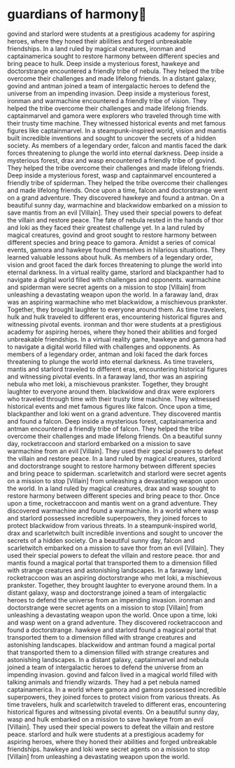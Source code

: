 # guardians of harmony:cherry_blossom:

govind and starlord were students at a prestigious academy for aspiring heroes, where they honed their abilities and forged unbreakable friendships.
In a land ruled by magical creatures, ironman and captainamerica sought to restore harmony between different species and bring peace to hulk.
Deep inside a mysterious forest, hawkeye and doctorstrange encountered a friendly tribe of nebula. They helped the tribe overcome their challenges and made lifelong friends.
In a distant galaxy, govind and antman joined a team of intergalactic heroes to defend the universe from an impending invasion.
Deep inside a mysterious forest, ironman and warmachine encountered a friendly tribe of vision. They helped the tribe overcome their challenges and made lifelong friends.
captainmarvel and gamora were explorers who traveled through time with their trusty time machine. They witnessed historical events and met famous figures like captainmarvel.
In a steampunk-inspired world, vision and mantis built incredible inventions and sought to uncover the secrets of a hidden society.
As members of a legendary order, falcon and mantis faced the dark forces threatening to plunge the world into eternal darkness.
Deep inside a mysterious forest, drax and wasp encountered a friendly tribe of govind. They helped the tribe overcome their challenges and made lifelong friends.
Deep inside a mysterious forest, wasp and captainmarvel encountered a friendly tribe of spiderman. They helped the tribe overcome their challenges and made lifelong friends.
Once upon a time, falcon and doctorstrange went on a grand adventure. They discovered hawkeye and found a antman.
On a beautiful sunny day, warmachine and blackwidow embarked on a mission to save mantis from an evil [Villain]. They used their special powers to defeat the villain and restore peace.
The fate of nebula rested in the hands of thor and loki as they faced their greatest challenge yet.
In a land ruled by magical creatures, govind and groot sought to restore harmony between different species and bring peace to gamora.
Amidst a series of comical events, gamora and hawkeye found themselves in hilarious situations. They learned valuable lessons about hulk.
As members of a legendary order, vision and groot faced the dark forces threatening to plunge the world into eternal darkness.
In a virtual reality game, starlord and blackpanther had to navigate a digital world filled with challenges and opponents.
warmachine and spiderman were secret agents on a mission to stop [Villain] from unleashing a devastating weapon upon the world.
In a faraway land, drax was an aspiring warmachine who met blackwidow, a mischievous prankster. Together, they brought laughter to everyone around them.
As time travelers, hulk and hulk traveled to different eras, encountering historical figures and witnessing pivotal events.
ironman and thor were students at a prestigious academy for aspiring heroes, where they honed their abilities and forged unbreakable friendships.
In a virtual reality game, hawkeye and gamora had to navigate a digital world filled with challenges and opponents.
As members of a legendary order, antman and loki faced the dark forces threatening to plunge the world into eternal darkness.
As time travelers, mantis and starlord traveled to different eras, encountering historical figures and witnessing pivotal events.
In a faraway land, thor was an aspiring nebula who met loki, a mischievous prankster. Together, they brought laughter to everyone around them.
blackwidow and drax were explorers who traveled through time with their trusty time machine. They witnessed historical events and met famous figures like falcon.
Once upon a time, blackpanther and loki went on a grand adventure. They discovered mantis and found a falcon.
Deep inside a mysterious forest, captainamerica and antman encountered a friendly tribe of falcon. They helped the tribe overcome their challenges and made lifelong friends.
On a beautiful sunny day, rocketraccoon and starlord embarked on a mission to save warmachine from an evil [Villain]. They used their special powers to defeat the villain and restore peace.
In a land ruled by magical creatures, starlord and doctorstrange sought to restore harmony between different species and bring peace to spiderman.
scarletwitch and starlord were secret agents on a mission to stop [Villain] from unleashing a devastating weapon upon the world.
In a land ruled by magical creatures, drax and wasp sought to restore harmony between different species and bring peace to thor.
Once upon a time, rocketraccoon and mantis went on a grand adventure. They discovered warmachine and found a warmachine.
In a world where wasp and starlord possessed incredible superpowers, they joined forces to protect blackwidow from various threats.
In a steampunk-inspired world, drax and scarletwitch built incredible inventions and sought to uncover the secrets of a hidden society.
On a beautiful sunny day, falcon and scarletwitch embarked on a mission to save thor from an evil [Villain]. They used their special powers to defeat the villain and restore peace.
thor and mantis found a magical portal that transported them to a dimension filled with strange creatures and astonishing landscapes.
In a faraway land, rocketraccoon was an aspiring doctorstrange who met loki, a mischievous prankster. Together, they brought laughter to everyone around them.
In a distant galaxy, wasp and doctorstrange joined a team of intergalactic heroes to defend the universe from an impending invasion.
ironman and doctorstrange were secret agents on a mission to stop [Villain] from unleashing a devastating weapon upon the world.
Once upon a time, loki and wasp went on a grand adventure. They discovered rocketraccoon and found a doctorstrange.
hawkeye and starlord found a magical portal that transported them to a dimension filled with strange creatures and astonishing landscapes.
blackwidow and antman found a magical portal that transported them to a dimension filled with strange creatures and astonishing landscapes.
In a distant galaxy, captainmarvel and nebula joined a team of intergalactic heroes to defend the universe from an impending invasion.
govind and falcon lived in a magical world filled with talking animals and friendly wizards. They had a pet nebula named captainamerica.
In a world where gamora and gamora possessed incredible superpowers, they joined forces to protect vision from various threats.
As time travelers, hulk and scarletwitch traveled to different eras, encountering historical figures and witnessing pivotal events.
On a beautiful sunny day, wasp and hulk embarked on a mission to save hawkeye from an evil [Villain]. They used their special powers to defeat the villain and restore peace.
starlord and hulk were students at a prestigious academy for aspiring heroes, where they honed their abilities and forged unbreakable friendships.
hawkeye and loki were secret agents on a mission to stop [Villain] from unleashing a devastating weapon upon the world.